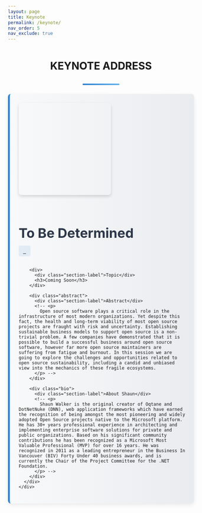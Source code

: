 ```yaml
---
layout: page
title: Keynote
permalink: /keynote/
nav_order: 5
nav_exclude: true
---
```



<!-- Keynote Speaker Section -->
<style>
  .keynote-section {
    margin: 3rem 0;
  }
  
  .keynote-header {
    text-align: center;
    margin-bottom: 1.5rem;
    position: relative;
    padding-bottom: 1rem;
  }
  
  .keynote-header::after {
    content: '';
    position: absolute;
    bottom: 0;
    left: 50%;
    transform: translateX(-50%);
    width: 100px;
    height: 4px;
    background: linear-gradient(90deg, #3182ce, #63b3ed);
    border-radius: 2px;
  }
  
  .keynote-speaker {
    margin-bottom: 2.5rem;
    padding: 1.5rem;
    background: linear-gradient(to right, #f8f9fa, #e9ecef);
    border-left: 5px solid #3182ce;
    border-radius: 8px;
    box-shadow: 0 4px 12px rgba(0, 0, 0, 0.08);
    transition: transform 0.3s ease, box-shadow 0.3s ease;
  }
  
  .keynote-speaker:hover {
    transform: translateY(-5px);
    box-shadow: 0 8px 24px rgba(0, 0, 0, 0.12);
  }
  
  .keynote-content {
    display: flex;
    flex-wrap: wrap;
    gap: 2rem;
    align-items: flex-start;
  }
  
  .keynote-image {
    width: 250px;
    height: 250px;
    overflow: hidden;
    border-radius: 8px;
    box-shadow: 0 4px 8px rgba(0, 0, 0, 0.15);
  }
  
  .keynote-image img {
    width: 100%;
    height: 100%;
    object-fit: cover;
    transition: transform 0.5s ease;
  }
  
  .keynote-image:hover img {
    transform: scale(1.05);
  }
  
  .keynote-details {
    flex: 1;
    min-width: 300px;
  }
  
  .keynote-speaker h2 {
    font-size: 2.25rem;
    margin-bottom: 0.75rem;
    color: #2d3748;
    line-height: 1.2;
  }
  
  .keynote-details h3 {
    font-size: 1.75rem;
    margin-top: 0;
    color: #3182ce;
    margin-bottom: 1rem;
  }
  
  .keynote-details .speaker-title {
    display: inline-block;
    font-size: 1.1rem;
    color: #4a5568;
    margin-bottom: 1rem;
    padding: 0.25rem 0.75rem;
    background-color: rgba(49, 130, 206, 0.1);
    border-radius: 4px;
  }
  
  .section-label {
    font-size: 0.9rem;
    text-transform: uppercase;
    letter-spacing: 1px;
    font-weight: 600;
    color: #3182ce;
    margin-bottom: 0.5rem;
  }
  
  .keynote-details .abstract,
  .keynote-details .bio {
    margin: 1.25rem 0;
    line-height: 1.7;
    color: #4a5568;
  }
  
  .abstract p, .bio p {
    margin-bottom: 0.75rem;
  }
  
  @media (max-width: 768px) {
    .keynote-content {
      flex-direction: column;
    }
    
    .keynote-image {
      margin: 0 auto 1.5rem;
    }
  }
</style>

<div class="keynote-section" id="keynote">
  <div class="keynote-header">
    <h1>KEYNOTE ADDRESS</h1>
  </div>
  
  <div class="keynote-speaker">
    <div class="keynote-content">
      <div class="keynote-image">
        <!-- <img src="/assets/img/photos/shaun-walker.jpg" alt="Shaun Walker" width="250" height="250" /> -->
      </div>
      <div class="keynote-details">
        <h2>To Be Determined</h2>
        <span class="speaker-title">_</span>
        
        <div>
          <div class="section-label">Topic</div>
          <h3>Coming Soon</h3>
        </div>
        
        <div class="abstract">
          <div class="section-label">Abstract</div>
          <!-- <p>
            Open source software plays a critical role in the infrastructure of most modern organizations. Yet despite this fact, the health and long-term viability of most open source projects are fraught with risk and uncertainty. Establishing sustainable business models to support open source is a non-trivial problem. A few companies have demonstrated that it is possible to build a successful business around open source software, however far more open source maintainers are suffering from fatigue and burnout. In this session we are going to explore the challenges and opportunities related to open source sustainability, including a candid and unbiased view into the mechanics of these fragile ecosystems.
          </p> -->
        </div>
        
        <div class="bio">
          <div class="section-label">About Shaun</div>
          <!-- <p>
            Shaun Walker is the original creator of Oqtane and DotNetNuke (DNN), web application frameworks which have earned the recognition of being amongst the most pioneering and widely adopted Open Source projects native to the Microsoft platform. He has 30+ years professional experience in architecting and implementing enterprise software solutions for private and public organizations. Based on his significant community contributions he has been recognized as a Microsoft Most Valuable Professional (MVP) for over 16 years. He was recognized in 2011 as a leading entrepreneur in the Business In Vancouver (BIV) Forty Under 40 business awards, and is currently the Chair of the Project Committee for the .NET Foundation.
          </p> -->
        </div>
      </div>
    </div>
  </div>
</div>